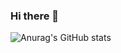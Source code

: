 ### Hi there 👋


![Anurag's GitHub stats](https://github-readme-stats.vercel.app/api?username=joaoafonso02&show_icons=true&theme=dark)
